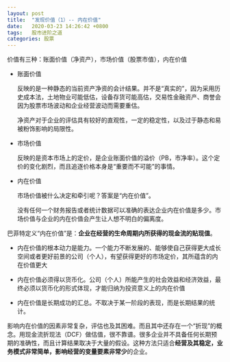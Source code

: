 ```yaml
---
layout: post
title:  "发现价值（1）-- 内在价值"
date:   2020-03-23 14:26:42 +0800
tags:   股市进阶之道
categories: 股票
---
```


价值有三种：账面价值（净资产），市场价值（股票市值），内在价值

+ 账面价值

    反映的是一种静态的当前资产净资的会计结果。并不是“真实的”，因为采用历史成本法，土地物业可能低估，设备存货可能高估，交易性金融资产、商誉会因为股票市场波动和企业经营波动而需要重估。

    净资产对于企业的评估具有较好的直观性，一定的稳定性，以及过于静态和易被粉饰影响的局限性。

+ 市场价值

    反映的是资本市场上的定价，是企业账面价值的溢价（PB，市净率）。这个定价的变化剧烈，而且追逐价格本身是“重要而不可能”的事情。

+ 内在价值

    市场价值被什么决定和牵引呢？答案是“内在价值”。

    没有任何一个财务报告或者统计数据可以准确的表达企业内在价值是多少。市场价值与企业的内在价值会产生让人想不明白的偏离度。


巴菲特定义“内在价值”是：**企业在经营的生命周期内所获得的现金流的贴现值**。

+ 内在价值的根本动力是能力。一个能力不断发展的、能够使自己获得更大成长空间或者更好前景的公司（个人），有望获得更好的市场定价，其所蕴含的内在价值更大

+ 内在价值必须得以货币化。公司（个人）所能产生的社会效益和经济效益，最终必须以货币化的形式体现，才能归纳为投资意义上的内在价值

+ 内在价值是长期成功的汇总。不取决于某一阶段的表现，而是长期结果的统计。

影响内在价值的因素非常复杂，评估也及其困难。而且其中还存在一个“折现”的概念。用现金流折现法（DCF）做估值，很不靠谱。很多企业并不具备任何长期预期的准确性，而且计算结果取决于大量的假设。这种方法只适合**经营及其稳定，业务模式非常简单，影响经营的变量要素非常少**的企业。